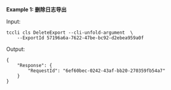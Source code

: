 **Example 1: 删除日志导出**



Input: 

```
tccli cls DeleteExport --cli-unfold-argument  \
    --ExportId 57196a6a-7622-47be-bc92-d2ebea959a0f
```

Output: 
```
{
    "Response": {
        "RequestId": "6ef60bec-0242-43af-bb20-270359fb54a7"
    }
}
```

